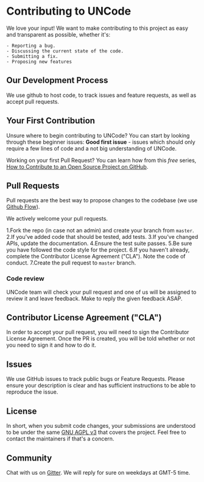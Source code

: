 # Contributing to UNCode
We love your input! We want to make contributing to this project as easy and 
transparent as possible, whether it's:

    - Reporting a bug.
    - Discussing the current state of the code.
    - Submitting a fix.
    - Proposing new features

## Our Development Process

We use github to host code, to track issues and feature requests, as well 
as accept pull requests.

## Your First Contribution

Unsure where to begin contributing to UNCode? You can start by looking through these beginner issues:
**Good first issue** - issues which should only require a few lines of code and a not big understanding of UNCode.

Working on your first Pull Request? You can learn how from this *free* series, 
[How to Contribute to an Open Source Project on GitHub](https://egghead.io/series/how-to-contribute-to-an-open-source-project-on-github).

## Pull Requests

Pull requests are the best way to propose changes to the codebase 
(we use [Github Flow](https://guides.github.com/introduction/flow/index.html)). 

We actively welcome your pull requests.

1.Fork the repo (in case not an admin) and create your branch from `master`.
2.If you've added code that should be tested, add tests.
3.If you've changed APIs, update the documentation.
4.Ensure the test suite passes.
5.Be sure you have followed the code style for the project.
6.If you haven't already, complete the Contributor License Agreement ("CLA"). Note the code of conduct.
7.Create the pull request to `master` branch.

### Code review

UNCode team will check your pull request and one of us will be assigned to review it and
leave feedback. Make to reply the given feedback ASAP.

## Contributor License Agreement ("CLA")
In order to accept your pull request, you will need to sign the Contributor License Agreement.
Once the PR is created, you will be told whether or not you need to sign it and how to do it.

## Issues
We use GitHub issues to track public bugs or Feature Requests. Please ensure your description is
clear and has sufficient instructions to be able to reproduce the issue.

## License
In short, when you submit code changes, your submissions are understood to be under the 
same [GNU AGPL v3](https://github.com/JuezUN/UNCode_page/blob/master/LICENSE) that covers the project. 
Feel free to contact the maintainers if that's a concern.

## Community

Chat with us on [Gitter](https://gitter.im/uncode-unal/community). 
We will reply for sure on weekdays at GMT-5 time.
